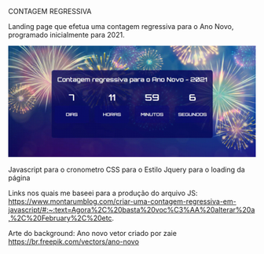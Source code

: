 CONTAGEM REGRESSIVA

Landing page que efetua uma contagem regressiva para o Ano Novo, programado inicialmente para 2021.


![enter image description here](https://github.com/anacarolinaferreira/contagem-regressiva/blob/master/20201224_120050.gif) 


Javascript para o cronometro
CSS para o Estilo
Jquery para o loading da página


Links nos quais me baseei para a produção do arquivo JS:
https://www.montarumblog.com/criar-uma-contagem-regressiva-em-javascript/#:~:text=Agora%2C%20basta%20voc%C3%AA%20alterar%20a,%2C%20February%2C%20etc.

Arte do background:
Ano novo vetor criado por zaie
https://br.freepik.com/vectors/ano-novo 
